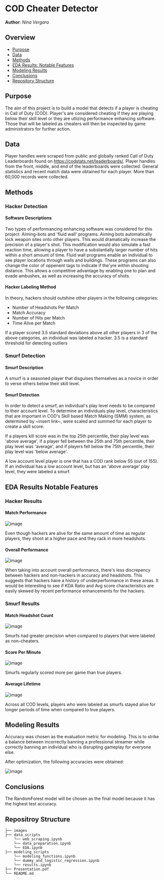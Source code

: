 
# COD Cheater Detector
 
**Author**: *Nina Vergara*
  
## Overview
- [Purpose](#Purpose)
- [Data](#Data)
- [Methods](#Methods)
- [EDA Results: Notable Features](#EDA-Results-Notable-Features) 
- [Modeling Results](#Modeling-Results)
- [Conclusions](#Conclusions)
- [Repository Structure](#Repositroy-Structure)
  

## Purpose
The aim of this project is to build a model that detects if a player is cheating in Call of Duty (COD). Player's are considered cheating if they are playing below their skill level or they are utlizing performance enhancing software. Those that will be labeled as cheaters will then be inspected by game administrators for further action.
 
## Data
Player handles were scraped from public and globally ranked Call of Duty Leaderboards found on https://codstats.net/leaderboards/. Player handles from the front, middle, and end of the leaderboards were collected. General statistics and recent match data were obtained for each player. More than 60,000 records were collected.
   
## Methods
### Hacker Detection
#### Software Descriptions

Two types of performancing enhancing software was considered for this project: Aiming-bots and 'fluid wall' programs. Aiming bots automatically lock weapon sites onto other players. This would dramatically increase the precision of a player's shot. This modification would also simulate a fast reaction time, allowing a player to have a substantially larger number of hits within a short amount of time. Fluid wall programs enable an individual to see player locations through walls and buildings. These programs can also change the color of oppenent tags to indicate if the'yre within shooting distance. This allows a competitive advantage by enabling one to plan and evade ambushes, as well as increasing the accuracy of shots.

#### Hacker Labeling Method

In theory, hackers should outshine other players in the following categories:
* Number of Headshots Per Match
* Match Accuracy
* Number of Hits per Match
* Time Alive per Match

If a player scored 3.5 standard deviations above all other players in 3 of the above categories, an individual was labeled a hacker. 3.5 is a standard threshold for detecting outliers

### Smurf Detection
#### Smurf Description

A smurf is a seasoned player that disguises themselves as a novice in order to verse others below their skill level. 

#### Smurf Detection

In order to detect a smurf, an individual's play level needs to be compared to their account level. To determine an individuals play level, characteristics that are important in COD's Skill based Match Making (SMM) system, as determined by ~insert link~, were scaled and summed for each player to create a skill score. 

If a players kill score was in the top 25th percentile, their play level was 'above average', if a player fell between the 25th and 75th percentile, their play level was 'average', and if players fell below the 75th percentile,  their play level was 'below average'.

A low account level player is one that has a COD rank below 55 (out of 155). If an individual has a low account level, but has an 'above average' play level, they were labeled a smurf.
    
## EDA Results Notable Features
### Hacker Results
#### Match Performance
![image](https://github.com/ninavergara605/capstone/blob/a2b5375d2fef289c302bf846ebf56f411526c730/images/hacker_match_performance.png)

Even though hackers are alive for the same amount of time as regular players, they shoot at a higher pace and they rack in more headshots.

#### Overall Performance
![image](https://github.com/ninavergara605/capstone/blob/a2b5375d2fef289c302bf846ebf56f411526c730/images/hacker_overall_performance.png)

When taking into account overall performance, there's less discrepency between hackers and non-hackers in accuracy and headshots. This suggests that hackers have a history of underperformance in these areas. It would be interesting to see if KDA Ratio and Avg score characteristics are easily skewed by recent performance enhancements for the hackers.

### Smurf Results
#### Match Headshot Count
![image](https://github.com/ninavergara605/capstone/blob/a2b5375d2fef289c302bf846ebf56f411526c730/images/smurf_headshot_count.png)

Smurfs had greater precision when compared to players that were labeled as non-cheaters.

#### Score Per Minute
![image](https://github.com/ninavergara605/capstone/blob/a2b5375d2fef289c302bf846ebf56f411526c730/images/smurf_score_per_minute.png)

Smurfs regularly scored more per game than true players.

#### Average Lifetime
![image](https://github.com/ninavergara605/capstone/blob/a2b5375d2fef289c302bf846ebf56f411526c730/images/smurf_Time_alive.png)

Across all COD levels, players who were labeled as smurfs stayed alive for longer periods of time when compared to true players.

## Modeling Results
Accuracy was chosen as the evaluation metric for modeling. This is to strike a balance between incorrectly banning a professional streamer while correctly banning an individual who is disrupting gameplay for everyone else.

After optimization, the following accuracies were obtained:


![image](https://github.com/ninavergara605/capstone/blob/1be239f29b95dfe2f92c819e136d3d052fc4c45d/images/final_model_preformance.png)

## Conclusions
The RandomForest model will be chosen as the final model because it has the highest test accuracy. 
    
## Repositroy Structure
```
├── images                                
├── data_scripts
    └── web_scraping.ipynb
    └── data_preparation.ipynb
    └── EDA.ipynb
├── modeling_scripts                         
    └── modeling_functions.ipynb
    └── dummy_and_logistic_regression.ipynb                
    └── results.ipynb                   
├── Presentation.pdf                      
└── README.md                           
